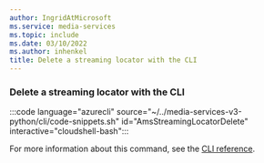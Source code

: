 ```yaml
---
author: IngridAtMicrosoft
ms.service: media-services
ms.topic: include
ms.date: 03/10/2022
ms.author: inhenkel
title: Delete a streaming locator with the CLI
---
```


### Delete a streaming locator with the CLI

:::code language="azurecli" source="~/../media-services-v3-python/cli/code-snippets.sh" id="AmsStreamingLocatorDelete" interactive="cloudshell-bash":::

For more information about this command, see the [CLI reference](/cli/azure/ams/streaming-locator?view=azure-cli-latest#az-ams-streaming-locator-delete&preserve-view=true).
